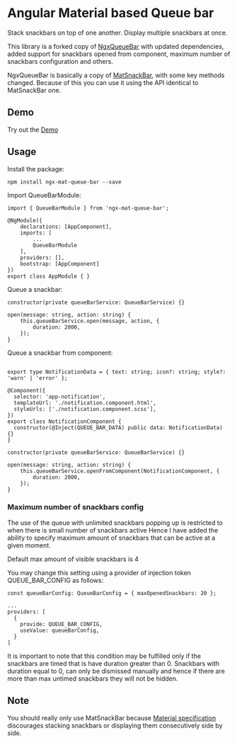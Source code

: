 # Angular Material based Queue bar

Stack snackbars on top of one another. Display multiple snackbars at once.

This library is a forked copy of [NgxQueueBar](https://github.com/ANovokmet/NgxQueueBar) with updated dependencies, added support for snackbars opened from component, maximum number of snackbars configuration and others.

NgxQueueBar is basically a copy of [MatSnackBar](https://github.com/angular/components/tree/master/src/material/snack-bar), with some key methods changed. Because of this you can use it using the API identical to MatSnackBar one.

## Demo

Try out the [Demo](https://anovokmet.github.io/NgxQueueBar/)

## Usage

Install the package:

```
npm install ngx-mat-queue-bar --save
```

Import QueueBarModule:

```
import { QueueBarModule } from 'ngx-mat-queue-bar';

@NgModule({
    declarations: [AppComponent],
    imports: [
        ...
        QueueBarModule
    ],
    providers: [],
    bootstrap: [AppComponent]
})
export class AppModule { }
```

Queue a snackbar:
```
constructor(private queueBarService: QueueBarService) {}

open(message: string, action: string) {
    this.queueBarService.open(message, action, {
        duration: 2000,
    });
}
```

Queue a snackbar from component:
```

export type NotificationData = { text: string; icon?: string; style?: 'warn' | 'error' };

@Component({
  selector: 'app-notification',
  templateUrl: './notification.component.html',
  styleUrls: ['./notification.component.scss'],
})
export class NotificationComponent {
  constructor(@Inject(QUEUE_BAR_DATA) public data: NotificationData) {}
}

constructor(private queueBarService: QueueBarService) {}

open(message: string, action: string) {
    this.queueBarService.openFromComponent(NotificationComponent, {
        duration: 2000,
    });
}
```

### Maximum number of snackbars config

The use of the queue with unlimited snackbars popping up is restricted to when there is small number of snackbars active
Hence I have added the ability to specify maximum amount of snackbars that can be active at a given moment.

Default max amount of visible snackbars is 4

You may change this setting using a provider of injection token QUEUE_BAR_CONFIG as follows:

```
const queueBarConfig: QueueBarConfig = { maxOpenedSnackbars: 20 };

...
providers: [
  {
    provide: QUEUE_BAR_CONFIG,
    useValue: queueBarConfig,
  }
]
```

It is important to note that this condition may be fulfilled only if the snackbars are timed that is have duration greater than 0.
Snackbars with duration equal to 0, can only be dismissed manually and hence if there are more than max untimed snackbars they will not be hidden.

## Note

You should really only use MatSnackBar because [Material specification](https://material.io/components/snackbars#behavior) discourages stacking snackbars or displaying them consecutively side by side.  

